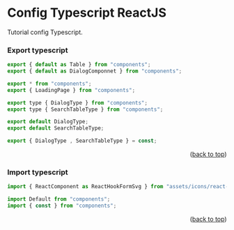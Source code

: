 # Config Typescript ReactJS

<a name="readme-top"></a>
Tutorial config Typescript.

### Export typescript

```javascript
export { default as Table } from "components";
export { default as DialogComponnet } from "components";

export * from "components";
export { LoadingPage } from "components";

export type { DialogType } from "components";
export type { SearchTableType } from "components";

export default DialogType;
export default SearchTableType;

export { DialogType , SearchTableType } = const;
```

<p align="right">(<a href="#readme-top">back to top</a>)</p>

### Import typescript

```javascript
import { ReactComponent as ReactHookFormSvg } from "assets/icons/react-hook-form.svg";

import Default from "components";
import { const } from "components";
```

<p align="right">(<a href="#readme-top">back to top</a>)</p>

